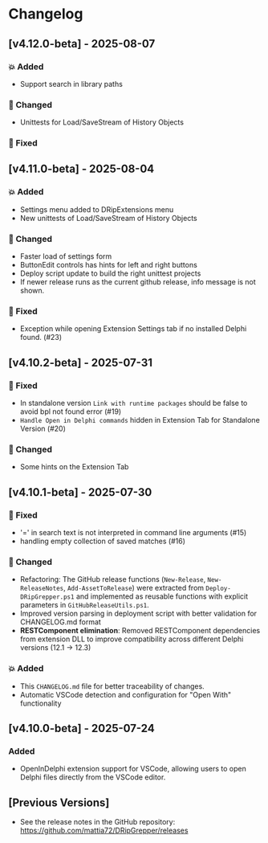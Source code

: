 # Changelog

## [v4.12.0-beta] - 2025-08-07

### 💥 Added
- Support search in library paths

### 🔄 Changed
- Unittests for Load/SaveStream of History Objects

### 🐞 Fixed

## [v4.11.0-beta] - 2025-08-04

### 💥 Added
- Settings menu added to DRipExtensions menu
- New unittests of Load/SaveStream of History Objects

### 🔄 Changed
- Faster load of settings form 
- ButtonEdit controls has hints for left and right buttons
- Deploy script update to build the right unittest projects
- If newer release runs as the current github release, info message is not shown.

### 🐞 Fixed
- Exception while opening Extension Settings tab if no installed Delphi found. (#23)

## [v4.10.2-beta] - 2025-07-31

### 🐞 Fixed
- In standalone version `Link with runtime packages` should be false to avoid bpl not found error (#19)
- `Handle Open in Delphi commands` hidden in Extension Tab for Standalone Version (#20)

### 🔄 Changed
- Some hints on the Extension Tab

## [v4.10.1-beta] - 2025-07-30

### 🐞 Fixed
- '=' in search text is not interpreted in command line arguments (#15)
- handling empty collection of saved matches (#16)

### 🔄 Changed
- Refactoring: The GitHub release functions (`New-Release`, `New-ReleaseNotes`, `Add-AssetToRelease`) were extracted from `Deploy-DRipGrepper.ps1` and implemented as reusable functions with explicit parameters in `GitHubReleaseUtils.ps1`.
- Improved version parsing in deployment script with better validation for CHANGELOG.md format
- **RESTComponent elimination**: Removed RESTComponent dependencies from extension DLL to improve compatibility across different Delphi versions (12.1 → 12.3)

### 💥 Added
- This `CHANGELOG.md` file for better traceability of changes.
- Automatic VSCode detection and configuration for "Open With" functionality

## [v4.10.0-beta] - 2025-07-24

### Added
- OpenInDelphi extension support for VSCode, allowing users to open Delphi files directly from the VSCode editor.

## [Previous Versions]
- See the release notes in the GitHub repository: https://github.com/mattia72/DRipGrepper/releases






